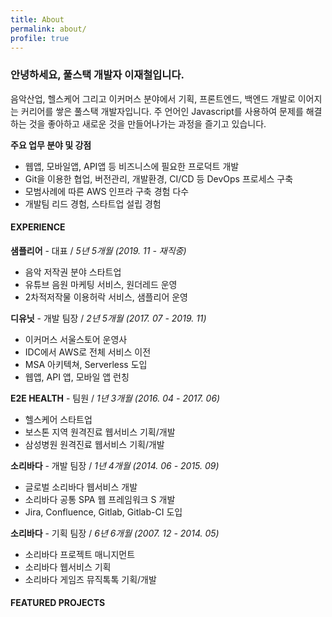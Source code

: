 ```yaml
---
title: About
permalink: about/
profile: true
---
```


### 안녕하세요, 풀스택 개발자 이재철입니다.

음악산업, 헬스케어 그리고 이커머스 분야에서 기획, 프론트엔드, 백엔드 개발로 이어지는 커리어를 쌓은 풀스택 개발자입니다. 주 언어인 Javascript를 사용하여 문제를 해결하는 것을 좋아하고 새로운 것을 만들어나가는 과정을 즐기고 있습니다. 

**주요 업무 분야 및 강점**

* 웹앱, 모바일앱, API앱 등 비즈니스에 필요한 프로덕트 개발
* Git을 이용한 협업, 버전관리, 개발환경, CI/CD 등 DevOps 프로세스 구축
* 모범사례에 따른 AWS 인프라 구축 경험 다수
* 개발팀 리드 경험, 스타트업 설립 경험

#### EXPERIENCE

**샘플리어** - 대표 / _5년 5개월 (2019. 11 - 재직중)_

* 음악 저작권 분야 스타트업
* 유튜브 음원 마케팅 서비스, 원더레드 운영
* 2차적저작물 이용허락 서비스, 샘플리어 운영

**디유닛** - 개발 팀장 / _2년 5개월 (2017. 07 - 2019. 11)_

* 이커머스 서울스토어 운영사
* IDC에서 AWS로 전체 서비스 이전
* MSA 아키텍쳐, Serverless 도입
* 웹앱, API 앱, 모바일 앱 런칭

**E2E HEALTH** - 팀원 / _1년 3개월 (2016. 04 - 2017. 06)_

* 헬스케어 스타트업
* 보스톤 지역 원격진료 웹서비스 기획/개발
* 삼성병원 원격진료 웹서비스 기획/개발

**소리바다** - 개발 팀장 / _1년 4개월 (2014. 06 - 2015. 09)_

* 글로벌 소리바다 웹서비스 개발
* 소리바다 공통 SPA 웹 프레임워크 S 개발
* Jira, Confluence, Gitlab, Gitlab-CI 도입

**소리바다** - 기획 팀장 / _6년 6개월 (2007. 12 - 2014. 05)_

* 소리바다 프로젝트 매니지먼트
* 소리바다 웹서비스 기획
* 소리바다 게임즈 뮤직톡톡 기획/개발

#### FEATURED PROJECTS

